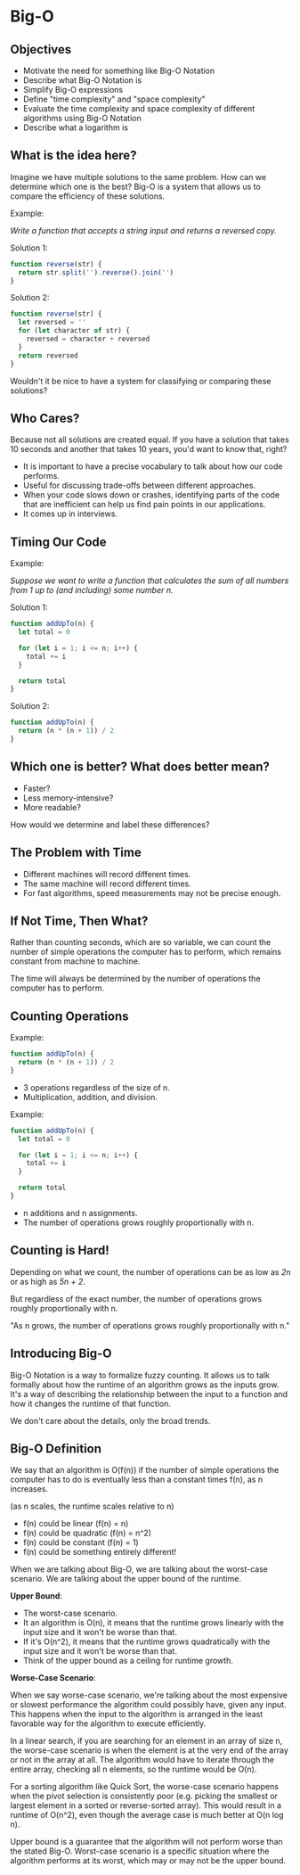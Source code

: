 # Big-O

## Objectives

- Motivate the need for something like Big-O Notation
- Describe what Big-O Notation is
- Simplify Big-O expressions
- Define "time complexity" and "space complexity"
- Evaluate the time complexity and space complexity of different algorithms using Big-O Notation
- Describe what a logarithm is

## What is the idea here?

Imagine we have multiple solutions to the same problem. How can we determine which one is the best?
Big-O is a system that allows us to compare the efficiency of these solutions.

Example:

_Write a function that accepts a string input and returns a reversed copy._

Solution 1:

```javascript
function reverse(str) {
  return str.split('').reverse().join('')
}
```

Solution 2:

```javascript
function reverse(str) {
  let reversed = ''
  for (let character of str) {
    reversed = character + reversed
  }
  return reversed
}
```

Wouldn't it be nice to have a system for classifying or comparing these solutions?

## Who Cares?

Because not all solutions are created equal. If you have a solution that takes 10 seconds and another that takes 10 years, you'd want to know that, right?

- It is important to have a precise vocabulary to talk about how our code performs.
- Useful for discussing trade-offs between different approaches.
- When your code slows down or crashes, identifying parts of the code that are inefficient can help us find pain points in our applications.
- It comes up in interviews.

## Timing Our Code

Example:

_Suppose we want to write a function that calculates the sum of all numbers from 1 up to (and including) some number n._

Solution 1:

```javascript
function addUpTo(n) {
  let total = 0

  for (let i = 1; i <= n; i++) {
    total += i
  }

  return total
}
```

Solution 2:

```javascript
function addUpTo(n) {
  return (n * (n + 1)) / 2
}
```

## Which one is better? What does better mean?

- Faster?
- Less memory-intensive?
- More readable?

How would we determine and label these differences?

## The Problem with Time

- Different machines will record different times.
- The same machine will record different times.
- For fast algorithms, speed measurements may not be precise enough.

## If Not Time, Then What?

Rather than counting seconds, which are so variable, we can count the number of simple operations the computer has to perform, which remains constant from machine to machine.

The time will always be determined by the number of operations the computer has to perform.

## Counting Operations

Example:

```javascript
function addUpTo(n) {
  return (n * (n + 1)) / 2
}
```

- 3 operations regardless of the size of n.
- Multiplication, addition, and division.

Example:

```javascript
function addUpTo(n) {
  let total = 0

  for (let i = 1; i <= n; i++) {
    total += i
  }

  return total
}
```

- n additions and n assignments.
- The number of operations grows roughly proportionally with n.

## Counting is Hard!

Depending on what we count, the number of operations can be as low as _2n_ or as high as _5n + 2_.

But regardless of the exact number, the number of operations grows roughly proportionally with n.

"As n grows, the number of operations grows roughly proportionally with n."

## Introducing Big-O

Big-O Notation is a way to formalize fuzzy counting. It allows us to talk formally about how the runtime of an algorithm grows as the inputs grow. It's a way of describing the relationship between the input to a function and how it changes the runtime of that function.

We don't care about the details, only the broad trends.

## Big-O Definition

We say that an algorithm is O(f(n)) if the number of simple operations the computer has to do is eventually less than a constant times f(n), as n increases.

(as n scales, the runtime scales relative to n)

- f(n) could be linear (f(n) = n)
- f(n) could be quadratic (f(n) = n^2)
- f(n) could be constant (f(n) = 1)
- f(n) could be something entirely different!

When we are talking about Big-O, we are talking about the worst-case scenario. We are talking about the upper bound of the runtime.

**Upper Bound**:

- The worst-case scenario.
- It an algorithm is O(n), it means that the runtime grows linearly with the input size and it won't be worse than that.
- If it's O(n^2), it means that the runtime grows quadratically with the input size and it won't be worse than that.
- Think of the upper bound as a ceiling for runtime growth.

**Worse-Case Scenario**:

When we say worse-case scenario, we're talking about the most expensive or slowest performance the algorithm could possibly have, given any input. This happens when the input to the algorithm is arranged in the least favorable way for the algorithm to execute efficiently.

In a linear search, if you are searching for an element in an array of size n, the worse-case scenario is when the element is at the very end of the array or not in the array at all. The algorithm would have to iterate through the entire array, checking all n elements, so the runtime would be O(n).

For a sorting algorithm like Quick Sort, the worse-case scenario happens when the pivot selection is consistently poor (e.g. picking the smallest or largest element in a sorted or reverse-sorted array). This would result in a runtime of O(n^2), even though the average case is much better at O(n log n).

Upper bound is a guarantee that the algorithm will not perform worse than the stated Big-O.
Worst-case scenario is a specific situation where the algorithm performs at its worst, which may or may not be the upper bound.

